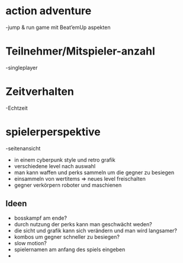 # action adventure
-jump & run game mit  Beat’emUp aspekten

# Teilnehmer/Mitspieler-anzahl
-singleplayer

# Zeitverhalten
-Echtzeit

# spielerperspektive
-seitenansicht

- in einem cyberpunk style und retro grafik
- verschiedene level nach auswahl
- man kann waffen und perks sammeln um die gegner zu besiegen
- einsammeln von wertitems => neues level freischalten
- gegner verkörpern roboter und maschienen

## Ideen

- bosskampf am ende?
- durch nutzung der perks kann man geschwächt weden?
- die sicht und grafik kann sich verändern und man wird langsamer?
- kombos um gegner schneller zu besiegen?
- slow motion?
- spielernamen am anfang des spiels eingeben
- 

